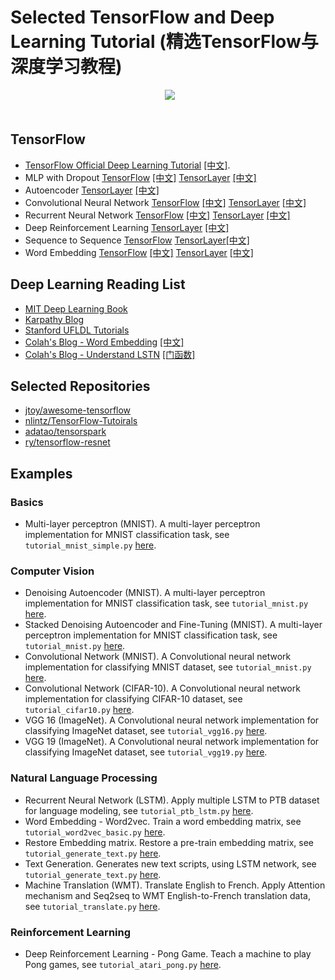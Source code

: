 # Selected TensorFlow and Deep Learning Tutorial (精选TensorFlow与深度学习教程)

<div align="center">
  <div class="TensorFlow">
    <img src="https://www.tensorflow.org/images/tf_logo_transp.png" style=": left; margin-left: 5px; margin-bottom: 5px;"><br><br>
  </div>
</div>

## TensorFlow 

 - [TensorFlow Official Deep Learning Tutorial](https://www.tensorflow.org/versions/master/tutorials/index.html) [[中文]](http://wiki.jikexueyuan.com/project/tensorflow-zh/).
 - MLP with Dropout [TensorFlow](https://www.tensorflow.org/versions/master/tutorials/mnist/beginners/index.html) [[中文]](http://wiki.jikexueyuan.com/project/tensorflow-zh/tutorials/mnist_beginners.html)  [TensorLayer](http://tensorlayer.readthedocs.io/en/latest/user/tutorial.html#tensorlayer-is-simple) [[中文]](http://tensorlayercn.readthedocs.io/zh/latest/user/tutorial.html#tensorlayer)
 - Autoencoder [TensorLayer](http://tensorlayercn.readthedocs.io/zh/latest/user/tutorial.html#tensorlayer) [[中文]](http://tensorlayercn.readthedocs.io/zh/latest/user/tutorial.html#denoising-autoencoder)
 - Convolutional Neural Network [TensorFlow](https://www.tensorflow.org/versions/master/tutorials/mnist/pros/index.html) [[中文]](http://wiki.jikexueyuan.com/project/tensorflow-zh/tutorials/mnist_pros.html)  [TensorLayer](http://tensorlayer.readthedocs.io/en/latest/user/tutorial.html#convolutional-neural-network-cnn) [[中文]](http://tensorlayercn.readthedocs.io/zh/latest/user/tutorial.html#convolutional-neural-network)
 - Recurrent Neural Network [TensorFlow](https://www.tensorflow.org/versions/master/tutorials/recurrent/index.html#recurrent-neural-networks) [[中文]](http://wiki.jikexueyuan.com/project/tensorflow-zh/tutorials/recurrent.html)  [TensorLayer](http://tensorlayer.readthedocs.io/en/latest/user/tutorial.html#understand-lstm) [[中文]](http://tensorlayercn.readthedocs.io/zh/latest/user/tutorial.html#lstm)
 - Deep Reinforcement Learning [TensorLayer](http://tensorlayer.readthedocs.io/en/latest/user/tutorial.html#understand-reinforcement-learning) [[中文]](http://tensorlayercn.readthedocs.io/zh/latest/user/tutorial.html#id13)
 - Sequence to Sequence [TensorFlow](https://www.tensorflow.org/versions/master/tutorials/seq2seq/index.html#sequence-to-sequence-models)  [TensorLayer](http://tensorlayer.readthedocs.io/en/latest/user/tutorial.html#understand-translation)[[中文]](http://tensorlayercn.readthedocs.io/zh/latest/user/tutorial.html#id30)
 - Word Embedding [TensorFlow](https://www.tensorflow.org/versions/master/tutorials/word2vec/index.html#vector-representations-of-words) [[中文]](http://wiki.jikexueyuan.com/project/tensorflow-zh/tutorials/word2vec.html)  [TensorLayer](http://tensorlayer.readthedocs.io/en/latest/user/tutorial.html#understand-word-embedding) [[中文]](http://tensorlayercn.readthedocs.io/zh/latest/user/tutorial.html#word-embedding)
 
## Deep Learning Reading List

 - [MIT Deep Learning Book](http://www.deeplearningbook.org)
 - [Karpathy Blog](http://karpathy.github.io)
 - [Stanford UFLDL Tutorials](http://deeplearning.stanford.edu/tutorial/)
 - [Colah's Blog - Word Embedding](http://colah.github.io/posts/2014-07-NLP-RNNs-Representations/) [[中文]](http://dataunion.org/9331.html)
 - [Colah's Blog - Understand LSTN](http://colah.github.io/posts/2015-08-Understanding-LSTMs/) [[门函数]](http://mp.weixin.qq.com/s?__biz=MzI3NDExNDY3Nw==&mid=2649764821&idx=1&sn=dd325565b40fcbad6e90a9398414dede&scene=2&srcid=0505U2iFJ7tfXgB8yPfNkwrA&from=timeline&isappinstalled=0#wechat_redirect)
 
## Selected Repositories
 - [jtoy/awesome-tensorflow](https://github.com/jtoy/awesome-tensorflow)
 - [nlintz/TensorFlow-Tutoirals](https://github.com/nlintz/TensorFlow-Tutorials)
 - [adatao/tensorspark](https://github.com/adatao/tensorspark)
 - [ry/tensorflow-resnet](https://github.com/ry/tensorflow-resnet)


## Examples

### Basics


 - Multi-layer perceptron (MNIST). A multi-layer perceptron implementation for MNIST classification task, see ``tutorial_mnist_simple.py`` [here](https://github.com/zsdonghao/tensorlayer).

### Computer Vision

 - Denoising Autoencoder (MNIST). A multi-layer perceptron implementation for MNIST classification task, see ``tutorial_mnist.py`` [here](https://github.com/zsdonghao/tensorlayer).
 - Stacked Denoising Autoencoder and Fine-Tuning (MNIST). A multi-layer perceptron implementation for MNIST classification task, see ``tutorial_mnist.py`` [here](https://github.com/zsdonghao/tensorlayer).
 - Convolutional Network (MNIST). A Convolutional neural network implementation for classifying MNIST dataset, see ``tutorial_mnist.py`` [here](https://github.com/zsdonghao/tensorlayer).
 - Convolutional Network (CIFAR-10). A Convolutional neural network implementation for classifying CIFAR-10 dataset, see ``tutorial_cifar10.py`` [here](https://github.com/zsdonghao/tensorlayer).
 - VGG 16 (ImageNet). A Convolutional neural network implementation for classifying ImageNet dataset, see ``tutorial_vgg16.py`` [here](https://github.com/zsdonghao/tensorlayer).
 - VGG 19 (ImageNet). A Convolutional neural network implementation for classifying ImageNet dataset, see ``tutorial_vgg19.py`` [here](https://github.com/zsdonghao/tensorlayer).


### Natural Language Processing
 - Recurrent Neural Network (LSTM). Apply multiple LSTM to PTB dataset for language modeling, see ``tutorial_ptb_lstm.py``  [here](https://github.com/zsdonghao/tensorlayer).
 - Word Embedding - Word2vec. Train a word embedding matrix, see ``tutorial_word2vec_basic.py`` [here](https://github.com/zsdonghao/tensorlayer).
 - Restore Embedding matrix. Restore a pre-train embedding matrix, see ``tutorial_generate_text.py`` [here](https://github.com/zsdonghao/tensorlayer).
 - Text Generation. Generates new text scripts, using LSTM network, see ``tutorial_generate_text.py`` [here](https://github.com/zsdonghao/tensorlayer).
 - Machine Translation (WMT). Translate English to French. Apply Attention mechanism and Seq2seq to WMT English-to-French translation data, see ``tutorial_translate.py`` [here](https://github.com/zsdonghao/tensorlayer).

### Reinforcement Learning

 - Deep Reinforcement Learning - Pong Game. Teach a machine to play Pong games, see ``tutorial_atari_pong.py`` [here](https://github.com/zsdonghao/tensorlayer).
